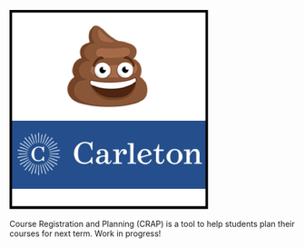 ![Logo](./logo.png)

Course Registration and Planning (CRAP) is a tool to help students plan their courses for next term. Work in progress!

